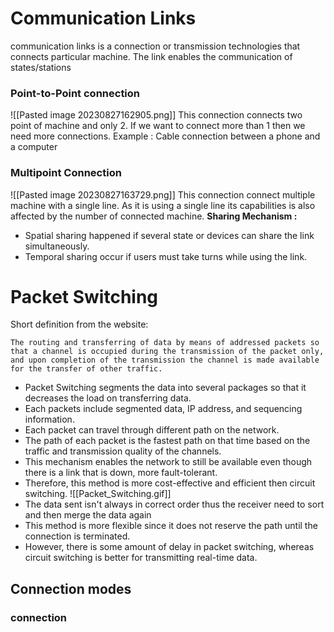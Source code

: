 # Communication Links
communication links is a connection or transmission technologies that connects particular machine. The link enables the communication of states/stations

### Point-to-Point connection
![[Pasted image 20230827162905.png]]
This connection connects two point of machine and only 2. If we want to connect more than 1 then we need more connections.
Example : Cable connection between a phone and a computer
### Multipoint Connection
![[Pasted image 20230827163729.png]]
This connection connect multiple machine with a single line. As it is using a single line its capabilities is also affected by the number of connected machine. 
**Sharing Mechanism :**
- Spatial sharing happened if several state or devices can share the link simultaneously. 
- Temporal sharing occur if users must take turns while using the link.

# Packet Switching
Short definition from the website:
```
The routing and transferring of data by means of addressed packets so that a channel is occupied during the transmission of the packet only, and upon completion of the transmission the channel is made available for the transfer of other traffic.
```

- Packet Switching segments the data into several packages so that it decreases the load on transferring data.
- Each packets include segmented data, IP address, and sequencing information.
- Each packet can travel through different path on the network.
- The path of each packet is the fastest path on that time based on the traffic and transmission quality of the channels. 
- This mechanism enables the network to still be available even though there is a link that is down, more fault-tolerant.
- Therefore, this method is more cost-effective and efficient then circuit switching. 
![[Packet_Switching.gif]]
- The data sent isn't always in correct order thus the receiver need to sort and then merge the data again
- This method is more flexible since it does not reserve the path until the connection is terminated.
- However, there is some amount of delay in packet switching, whereas circuit switching is better for transmitting real-time data.
## Connection modes
### connection



